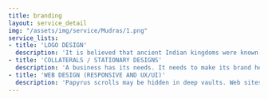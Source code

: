 ```yaml
---
title: branding
layout: service_detail
img: "/assets/img/service/Mudras/1.png"
service_lists:
- title: 'LOGO DESIGN'
  description: 'It is believed that ancient Indian kingdoms were known for their royal insignia. They were so powerful that a mere display would make the disloyal a true patriot, a foe into a friend and adversaries become alliances. Such is the might of a logo. It is the eyes and ears of the brand it possesses. If the logo does not make waves, then rest assured, the seas will always remain calm. We give you the front seat experience of logo design. From the most rated designs to highly collaborative artwork, we have put every gear at full throttle. We encourage you to take a test drive of this logo chariot as you enter the brand wars.'
- title: 'COLLATERALS / STATIONARY DESIGNS'
  description: 'A business has its needs. It needs to make its brand heard across all the channels. Give that voice to your brand that reverberates everywhere, right from your customer or vendor to your employees. Your workstations and products need the collateral & stationaries advantage. It’s simple, concise, and to-the-point promotional material. They can make even the most boring walls look bright and vivid or give a complete marketing facelift to your product line. Our team can diagnose and remedy your design needs.'
- title: 'WEB DESIGN (RESPONSIVE AND UX/UI)'
  description: 'Papyrus scrolls may be hidden in deep vaults. Web sites can bring even the most dust full archeological marvels to life. We took this innovation to the next level. Our seamless web design is both intelligent and responsive. It tells you a story every time you browse. There are speed and agility, performance and stability, intuitiveness and flexibility. This means that the UX/UI is fluid and dynamic. Our designs have smart quotient embedded into its wireframe, observing your movements and actions, and remembering and upgrading its core content so that you get a matchless experience on every page. Going online has never been this better.'
---
```


